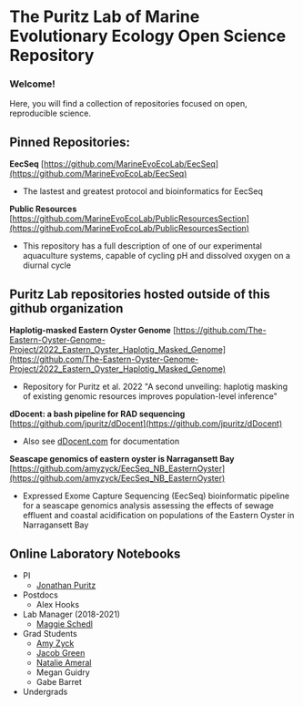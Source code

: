 # The Puritz Lab of Marine Evolutionary Ecology Open Science Repository

### Welcome!

Here, you will find a collection of repositories focused on open, reproducible science.

## Pinned Repositories:

**EecSeq** [https://github.com/MarineEvoEcoLab/EecSeq](https://github.com/MarineEvoEcoLab/EecSeq)
 * The lastest and greatest protocol and bioinformatics for EecSeq

**Public Resources**  [https://github.com/MarineEvoEcoLab/PublicResourcesSection](https://github.com/MarineEvoEcoLab/PublicResourcesSection)
 * This repository has a full description of one of our experimental aquaculture systems, capable of cycling pH and dissolved oxygen on a diurnal cycle

## Puritz Lab repositories hosted outside of this github organization

**Haplotig-masked Eastern Oyster Genome** [https://github.com/The-Eastern-Oyster-Genome-Project/2022_Eastern_Oyster_Haplotig_Masked_Genome](https://github.com/The-Eastern-Oyster-Genome-Project/2022_Eastern_Oyster_Haplotig_Masked_Genome)
 * Repository for Puritz et al. 2022 "A second unveiling: haplotig masking of existing genomic resources improves population-level inference"

**dDocent: a bash pipeline for RAD sequencing** [https://github.com/jpuritz/dDocent](https://github.com/jpuritz/dDocent)
 * Also see [dDocent.com](dDocent.com) for documentation

**Seascape genomics of eastern oyster is Narragansett Bay** [https://github.com/amyzyck/EecSeq_NB_EasternOyster](https://github.com/amyzyck/EecSeq_NB_EasternOyster)
 * Expressed Exome Capture Sequencing (EecSeq) bioinformatic pipeline for a seascape genomics analysis assessing the effects of sewage effluent and coastal acidification on populations of the Eastern Oyster in Narragansett Bay
 
## Online Laboratory Notebooks

- PI
    - [Jonathan Puritz](https://jpuritz.github.io/Puritz_Lab_Notebook/)
- Postdocs
    - Alex Hooks
- Lab Manager (2018-2021)
    - [Maggie Schedl](https://meschedl.github.io/MES_Puritz_Lab_Notebook/)
- Grad Students
    - [Amy Zyck](https://amyzyck.github.io/AmyZyck_Notebook/)
    - [Jacob Green](https://madmolecularman.github.io/JMG_Puritz_Lab_Notebook/)
    - [Natalie Ameral](https://njameral.github.io/Ameral_Lab_Notebook/)
    - Megan Guidry
    - Gabe Barret
- Undergrads
